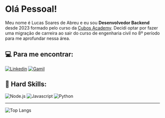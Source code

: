 # Olá Pessoal!

Meu nome é Lucas Soares de Abreu e eu sou **Desenvolvedor Backend** desde 2023 formado pelo curso da [Cubos Academy](https://cubos.academy/). Decidi optar por fazer uma migração de carreira ao sair do curso de engenharia civil no 8º período para me aprofundar nessa área.

## 💻 Para me encontrar:

[![Linkedin](https://img.shields.io/badge/LinkedIn-0077B5?style=for-the-badge&logo=linkedin&logoColor=white)](https://www.linkedin.com/in/lucas-soares-in/) <a href="mailto:lsdeabreu@gmail.com">![Gamil](https://img.shields.io/badge/Gmail-D14836?style=for-the-badge&logo=gmail&logoColor=white)</a> 


## 🚀 Hard Skills:
![Node.js](https://img.shields.io/badge/Node%20js-339933?style=for-the-badge&logo=nodedotjs&logoColor=white) ![Javascript](https://img.shields.io/badge/JavaScript-323330?style=for-the-badge&logo=javascript&logoColor=F7DF1E) ![Python](https://img.shields.io/badge/Python-FFD43B?style=for-the-badge&logo=python&logoColor=blue)





---------------------------------------------------------------------------------------------------

![Top Langs](https://github-readme-stats.vercel.app/api/top-langs/?username=xLucasSA&theme=tokyonight&custom_title=Top%20%Linguagens)
